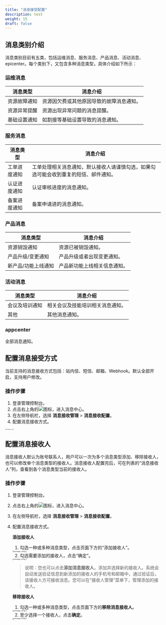 ```yaml
---
title: "消息接受配置"
description: test
weight: 15
draft: false
---
```


## 消息类别介绍

消息类别目前有五类，包括运维消息、服务消息、产品消息、活动消息、epicenter。每个类别下，又包含多种消息类型，具体介绍如下所示：

### 运维消息

| 消息类型     | 消息介绍                                 |
| ------------ | ---------------------------------------- |
| 资源故障通知 | 资源因欠费或其他原因导致的故障消息通知。 |
| 资源异常提醒 | 资源出现异常问题的消息提醒。             |
| 基础设置通知 | 如割接等基础设置导致的消息通知。         |

### 服务消息

| 消息类型     | 消息介绍                                                     |
| ------------ | ------------------------------------------------------------ |
| 工单进度通知 | 工单处理相关消息通知，默认接收人请谨慎勾选，如果勾选可能会收到重复的短信、邮件通知。 |
| 认证进度通知 | 认证审核进度的消息通知。                                     |
| 备案进度通知 | 备案申请进的消息通知。                                       |

### 产品消息

| 消息类型            | 消息介绍                     |
| ------------------- | ---------------------------- |
| 资源销毁通知        | 资源已被销毁通知。           |
| 产品升级/变更通知   | 产品升级或者出现变更通知。   |
| 新产品/功能上线通知 | 产品新功能上线相关信息通知。 |

### 活动消息

| 消息类型       | 消息介绍                         |
| -------------- | -------------------------------- |
| 会议及培训通知 | 相关会议及技能培训相关消息通知。 |
| 其他           | 其他消息通知。                   |

### appcenter

全部消息通知。

## 配置消息接受方式

当前支持的消息接收方式包括：站内信、短信、邮箱、Webhook。默认全部开启，支持用户修改。

### 操作步骤

1. 登录管理控制台。
2. 点击右上角的![](../../_images/notification-bell.png)图标，进入消息中心。
3. 在左侧导航栏，选择 **消息接收管理** > **消息接收配置**。
4. 配置消息接收方式。

<img src="../../_images/message_config.png" alt="message_config" style="zoom:22%;" />

## 配置消息接收人

消息接收人默认为账号联系人，用户可以一次为多个消息类型添加、移除接收人，也可以修改单个消息类型的接收人。消息接收人配置完后，可在列表的“消息接收人”列，查看到各个消息类型当前的接收人。

### 操作步骤

1. 登录管理控制台。

2. 点击右上角的![](../../_images/notification-bell.png)图标，进入消息中心。

3. 在左侧导航栏，选择 **消息接收管理** > **消息接收配置**。

4. 配置消息接收方式。

   **添加接收人**

   1. 勾选一种或多种消息类型，点击页面下方的“添加接收人”。

   <img src="../../_images/message_config_1.png" alt="message_config_1" style="zoom:34%;" />

   2. 勾选需要添加的接收人，点击“确定”。

   <img src="../../_images/message_config_2.png" alt="message_config_2" style="zoom:33%;" />

   > 说明：您也可以点击**添加消息接收人**，添加并选择新的接收人。系统会自动发送验证信息到新添加的接收人的手机号和邮箱中，通过验证后，该接收人方可接收消息。您可以在“接收人管理”菜单下，管理添加的接收人。

   **移除接收人**

   1. 勾选一种或多种消息类型，点击页面下方的**移除消息接收人**。

   <img src="../../_images/message_config_3.png" alt="message_config_3" style="zoom:33%;" />

   2. 至少选择一个接收人，点击**确定**。

   <img src="../../_images/message_config_4.png" alt="message_config_4" style="zoom:33%;" />

   

